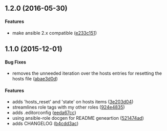 <a name="1.2.0"></a>
## 1.2.0 (2016-05-30)


#### Features

*   make ansible 2.x compatible ([e233c151](https://github.com/weareinteractive/ansible-hosts/commit/e233c15156f5ee64cc9e1e90ab980d3e1695e887))



<a name="1.1.0"></a>
## 1.1.0 (2015-12-01)


#### Bug Fixes

*   removes the unneeded iteration over the hosts entries for resetting the hosts file ([abae3d0d](https://github.com/weareinteractive/ansible-hosts/commit/abae3d0da43fedd49faada72e2d968f0ca8083f0))

#### Features

*   adds 'hosts_reset' and 'state' on hosts items ([3e203d04](https://github.com/weareinteractive/ansible-hosts/commit/3e203d04c8c5a7880506feb30f679a8ce4f551eb))
*   streamlines role tags with my other roles ([924e4835](https://github.com/weareinteractive/ansible-hosts/commit/924e483548b091fb4cf15068b755dccd95d4a4a1))
*   adds .editorconfig ([eeda67cc](https://github.com/weareinteractive/ansible-hosts/commit/eeda67cca91b03e8edc2fa18f053efe98473bf3c))
*   using ansible-role docgen for README geneartion ([521474ad](https://github.com/weareinteractive/ansible-hosts/commit/521474ad0fee044b7571ad7745ebe1f370151d76))
*   adds CHANGELOG ([b4cdd3ac](https://github.com/weareinteractive/ansible-hosts/commit/b4cdd3acdaf97c85fbbf9845d723580107bc0d45))

